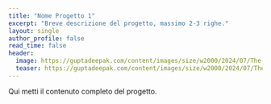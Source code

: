 ```yaml
---
title: "Nome Progetto 1"
excerpt: "Breve descrizione del progetto, massimo 2-3 righe."
layout: single
author_profile: false
read_time: false
header:
  image: https://guptadeepak.com/content/images/size/w2000/2024/07/The-Future-of-AI-and-Its-Impact-on-Humanity.webp
  teaser: https://guptadeepak.com/content/images/size/w2000/2024/07/The-Future-of-AI-and-Its-Impact-on-Humanity.webp
---
```


Qui metti il contenuto completo del progetto.

